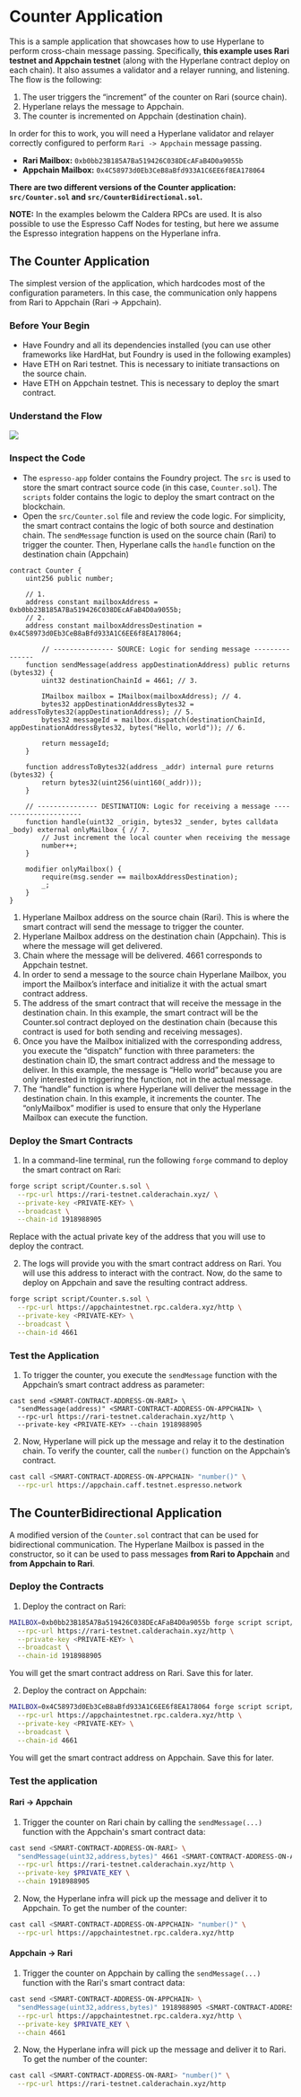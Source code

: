 # Counter Application

This is a sample application that showcases how to use Hyperlane to perform cross-chain message passing. Specifically, **this example uses Rari testnet and Appchain testnet** (along with the Hyperlane contract deploy on each chain). It also assumes a validator and a relayer running, and listening. The flow is the following:

1. The user triggers the “increment” of the counter on Rari (source chain).
2. Hyperlane relays the message to Appchain.
3. The counter is incremented on Appchain (destination chain).

In order for this to work, you will need a Hyperlane validator and relayer correctly configured to perform `Rari -> Appchain` message passing.

- **Rari Mailbox:** `0xb0bb23B185A7Ba519426C038DEcAFaB4D0a9055b`
- **Appchain Mailbox:** `0x4C58973d0Eb3CeB8aBfd933A1C6EE6f8EA178064`

**There are two different versions of the Counter application: `src/Counter.sol` and `src/CounterBidirectional.sol`.**

**NOTE:** In the examples belowm the Caldera RPCs are used. It is also possible to use the Espresso Caff Nodes for testing, but here we assume the Espresso integration happens on the Hyperlane infra.

## The Counter Application

The simplest version of the application, which hardcodes most of the configuration parameters. In this case, the communication only happens from Rari to Appchain (Rari -> Appchain).

### Before Your Begin

- Have Foundry and all its dependencies installed (you can use other frameworks like HardHat, but Foundry is used in the following examples)
- Have ETH on Rari testnet. This is necessary to initiate transactions on the source chain.
- Have ETH on Appchain testnet. This is necessary to deploy the smart contract.

### Understand the Flow

![](../docs/counterapp.png)

### Inspect the Code

- The `espresso-app` folder contains the Foundry project. The `src` is used to store the smart contract source code (in this case, `Counter.sol`). The `scripts` folder contains the logic to deploy the smart contract on the blockchain.
- Open the `src/Counter.sol` file and review the code logic. For simplicity, the smart contract contains the logic of both source and destination chain. The `sendMessage` function is used on the source chain (Rari) to trigger the counter. Then, Hyperlane calls the `handle` function on the destination chain (Appchain)

```solidity
contract Counter {
    uint256 public number;
    
    // 1.
    address constant mailboxAddress = 0xb0bb23B185A7Ba519426C038DEcAFaB4D0a9055b;
    // 2.
    address constant mailboxAddressDestination = 0x4C58973d0Eb3CeB8aBfd933A1C6EE6f8EA178064;

		// --------------- SOURCE: Logic for sending message ---------------
    function sendMessage(address appDestinationAddress) public returns (bytes32) {
        uint32 destinationChainId = 4661; // 3.

        IMailbox mailbox = IMailbox(mailboxAddress); // 4.
        bytes32 appDestinationAddressBytes32 = addressToBytes32(appDestinationAddress); // 5.
        bytes32 messageId = mailbox.dispatch(destinationChainId, appDestinationAddressBytes32, bytes("Hello, world")); // 6.

        return messageId;
    }

    function addressToBytes32(address _addr) internal pure returns (bytes32) {
        return bytes32(uint256(uint160(_addr)));
    }

    // --------------- DESTINATION: Logic for receiving a message ----------------------
    function handle(uint32 _origin, bytes32 _sender, bytes calldata _body) external onlyMailbox { // 7.
        // Just increment the local counter when receiving the message
        number++;
    }
    
    modifier onlyMailbox() {
        require(msg.sender == mailboxAddressDestination);
        _;
    }
}
```
1. Hyperlane Mailbox address on the source chain (Rari). This is where the smart contract will send the message to trigger the counter.
2. Hyperlane Mailbox address on the destination chain (Appchain). This is where the message will get delivered.
3. Chain where the message will be delivered. 4661 corresponds to Appchain testnet.
4. In order to send a message to the source chain Hyperlane Mailbox, you import the Mailbox’s interface and initialize it with the actual smart contract address.
5. The address of the smart contract that will receive the message in the destination chain. In this example, the smart contract will be the Counter.sol contract deployed on the destination chain (because this contract is used for both sending and receiving messages).
6. Once you have the Mailbox initialized with the corresponding address, you execute the “dispatch” function with three parameters: the destination chain ID, the smart contract address and the message to deliver. In this example, the message is “Hello world” because you are only interested in triggering the function, not in the actual message.
7. The “handle” function is where Hyperlane will deliver the message in the destination chain. In this example, it increments the counter. The “onlyMailbox” modifier is used to ensure that only the Hyperlane Mailbox can execute the function.

### Deploy the Smart Contracts

1. In a command-line terminal, run the following `forge` command to deploy the smart contract on Rari:

```bash
forge script script/Counter.s.sol \
  --rpc-url https://rari-testnet.calderachain.xyz/ \
  --private-key <PRIVATE-KEY> \
  --broadcast \
  --chain-id 1918988905
```
Replace <PRIVATE-KEY> with the actual private key of the address that you will use to deploy the contract.
​

2. The logs will provide you with the smart contract address on Rari. You will use this address to interact with the contract.
Now, do the same to deploy on Appchain and save the resulting contract address.

```bash
forge script script/Counter.s.sol \
  --rpc-url https://appchaintestnet.rpc.caldera.xyz/http \
  --private-key <PRIVATE-KEY> \
  --broadcast \
  --chain-id 4661
```

### Test the Application

1. To trigger the counter, you execute the `sendMessage` function with the Appchain’s smart contract address as parameter:

```solidity
cast send <SMART-CONTRACT-ADDRESS-ON-RARI> \
  "sendMessage(address)" <SMART-CONTRACT-ADDRESS-ON-APPCHAIN> \
  --rpc-url https://rari-testnet.calderachain.xyz/http \
  --private-key <PRIVATE-KEY> --chain 1918988905
```

2. Now, Hyperlane will pick up the message and relay it to the destination chain. To verify the counter, call the `number()` function on the Appchain’s contract.

```bash
cast call <SMART-CONTRACT-ADDRESS-ON-APPCHAIN> "number()" \
  --rpc-url https://appchain.caff.testnet.espresso.network
```

## The CounterBidirectional Application

A modified version of the `Counter.sol` contract that can be used for bidirectional communication. The Hyperlane Mailbox is passed in the constructor, so it can be used to pass messages **from Rari to Appchain** and **from Appchain to Rari**.

### Deploy the Contracts

1. Deploy the contract on Rari:

```bash
MAILBOX=0xb0bb23B185A7Ba519426C038DEcAFaB4D0a9055b forge script script/CounterBidirectional.s.sol \
  --rpc-url https://rari-testnet.calderachain.xyz/http \
  --private-key <PRIVATE-KEY> \
  --broadcast \
  --chain-id 1918988905
```

You will get the smart contract address on Rari. Save this for later.

2. Deploy the contract on Appchain:

```bash
MAILBOX=0x4C58973d0Eb3CeB8aBfd933A1C6EE6f8EA178064 forge script script/CounterBidirectional.s.sol \
  --rpc-url https://appchaintestnet.rpc.caldera.xyz/http \
  --private-key <PRIVATE-KEY> \
  --broadcast \
  --chain-id 4661
```

You will get the smart contract address on Appchain. Save this for later.

### Test the application

#### Rari -> Appchain

1. Trigger the counter on Rari chain by calling the `sendMessage(...)` function with the Appchain's smart contract data:

```bash
cast send <SMART-CONTRACT-ADDRESS-ON-RARI> \
  "sendMessage(uint32,address,bytes)" 4661 <SMART-CONTRACT-ADDRESS-ON-APPCHAIN> 0x48656c6c6f20776f726c64 \
  --rpc-url https://rari-testnet.calderachain.xyz/http \
  --private-key $PRIVATE_KEY \
  --chain 1918988905
```

2. Now, the Hyperlane infra will pick up the message and deliver it to Appchain. To get the number of the counter:

```bash
cast call <SMART-CONTRACT-ADDRESS-ON-APPCHAIN> "number()" \
  --rpc-url https://appchaintestnet.rpc.caldera.xyz/http
```

#### Appchain -> Rari

1. Trigger the counter on Appchain by calling the `sendMessage(...)` function with the Rari's smart contract data:

```bash
cast send <SMART-CONTRACT-ADDRESS-ON-APPCHAIN> \
  "sendMessage(uint32,address,bytes)" 1918988905 <SMART-CONTRACT-ADDRESS-ON-RARI> 0x48656c6c6f20776f726c64 \
  --rpc-url https://appchaintestnet.rpc.caldera.xyz/http \
  --private-key $PRIVATE_KEY \
  --chain 4661
```

2. Now, the Hyperlane infra will pick up the message and deliver it to Rari. To get the number of the counter:

```bash
cast call <SMART-CONTRACT-ADDRESS-ON-RARI> "number()" \
  --rpc-url https://rari-testnet.calderachain.xyz/http
```